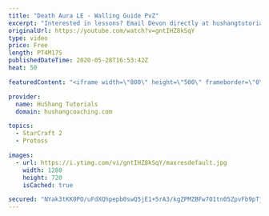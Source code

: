 ```yaml
---
title: "Death Aura LE - Walling Guide PvZ"
excerpt: "Interested in lessons? Email Devon directly at hushangtutorials@outlook.com ------------------------------------------------------------------------------------------------------- Want to support HuShang Tutorials directly? Patreon is a website where you can contribute a monthly donation that will help"
originalUrl: https://youtube.com/watch?v=gntIHZ8kSqY
type: video
price: Free
length: PT4M17S
publishedDateTime: 2020-05-28T16:53:42Z
heat: 50

featuredContent: "<iframe width=\"800\" height=\"500\" frameborder=\"0\" src=\"https://www.youtube.com/embed/gntIHZ8kSqY\" allow=\"accelerometer; autoplay; encrypted-media; gyroscope; picture-in-picture\" allowfullscreen></iframe>"

provider:
  name: HuShang Tutorials
  domain: hushangcoaching.com

topics:
  - StarCraft 2
  - Protoss

images:
  - url: https://i.ytimg.com/vi/gntIHZ8kSqY/maxresdefault.jpg
    width: 1280
    height: 720
    isCached: true

secured: "NYak3tKK0PO/uFdXQhpepb0swQ5jE1+5rA3/kgZPMZBFw7O1tn05ZpvFb9pTjvCQ8vZgaeyABkiLuwru3afLmd/sfCLCI68T6Oq39lVtpgJzG50B7opTQhWJGwZT9TM2SMQmstRnX2Y/nCAmMs5H2oaAh/jqZdHKs1d4Vwov7h2by/a2UHU3jwej7YPQt6Ui81VBzIbHvC54EYuCzRbNTxzv716odEEKPWWInFYr163keD2zBb8mdUhySueX/Ik+sHxMvauwzGHWCOH31WncZr2bhKqOjG/ABBDxRxQNc0GDjeRzm7JgsHr61qg3N4y1keabB2esqGLzMyC+ZNrAA1tsStJ4qvOTtK+zqzzMJ+KNaKF22qs1al/cxLRnnMebll2NJH0goE8gmZeH7oTXW8t3oc1jS0Ply4hhT8bqOJU=;p9L/kAkSruhtuDTqJp5Ccg=="
---
```


